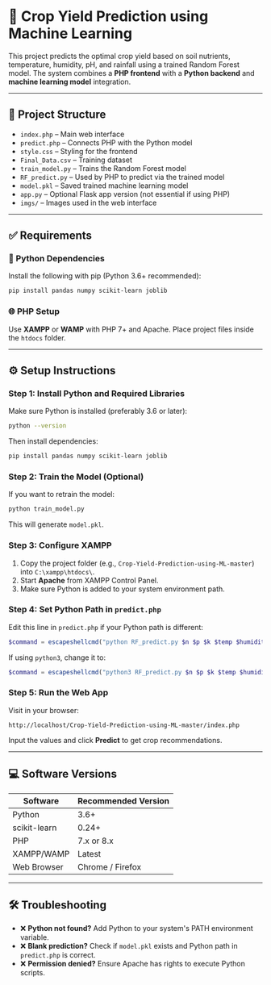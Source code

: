 
# 🌾 Crop Yield Prediction using Machine Learning

This project predicts the optimal crop yield based on soil nutrients, temperature, humidity, pH, and rainfall using a trained Random Forest model. The system combines a **PHP frontend** with a **Python backend** and **machine learning model** integration.

---

## 📁 Project Structure

- `index.php` – Main web interface
- `predict.php` – Connects PHP with the Python model
- `style.css` – Styling for the frontend
- `Final_Data.csv` – Training dataset
- `train_model.py` – Trains the Random Forest model
- `RF_predict.py` – Used by PHP to predict via the trained model
- `model.pkl` – Saved trained machine learning model
- `app.py` – Optional Flask app version (not essential if using PHP)
- `imgs/` – Images used in the web interface

---

## ✅ Requirements

### 🧠 Python Dependencies
Install the following with pip (Python 3.6+ recommended):

```bash
pip install pandas numpy scikit-learn joblib
```

### 🌐 PHP Setup
Use **XAMPP** or **WAMP** with PHP 7+ and Apache. Place project files inside the `htdocs` folder.

---

## ⚙️ Setup Instructions

### Step 1: Install Python and Required Libraries
Make sure Python is installed (preferably 3.6 or later):

```bash
python --version
```

Then install dependencies:

```bash
pip install pandas numpy scikit-learn joblib
```

### Step 2: Train the Model (Optional)
If you want to retrain the model:

```bash
python train_model.py
```

This will generate `model.pkl`.

### Step 3: Configure XAMPP

1. Copy the project folder (e.g., `Crop-Yield-Prediction-using-ML-master`) into `C:\xampp\htdocs\`.
2. Start **Apache** from XAMPP Control Panel.
3. Make sure Python is added to your system environment path.

### Step 4: Set Python Path in `predict.php`

Edit this line in `predict.php` if your Python path is different:

```php
$command = escapeshellcmd("python RF_predict.py $n $p $k $temp $humidity $ph $rainfall");
```

If using `python3`, change it to:

```php
$command = escapeshellcmd("python3 RF_predict.py $n $p $k $temp $humidity $ph $rainfall");
```

### Step 5: Run the Web App

Visit in your browser:

```
http://localhost/Crop-Yield-Prediction-using-ML-master/index.php
```

Input the values and click **Predict** to get crop recommendations.

---

## 💻 Software Versions

| Software        | Recommended Version |
|-----------------|---------------------|
| Python          | 3.6+                |
| scikit-learn    | 0.24+               |
| PHP             | 7.x or 8.x          |
| XAMPP/WAMP      | Latest              |
| Web Browser     | Chrome / Firefox    |

---

## 🛠️ Troubleshooting

- ❌ **Python not found?** Add Python to your system's PATH environment variable.
- ❌ **Blank prediction?** Check if `model.pkl` exists and Python path in `predict.php` is correct.
- ❌ **Permission denied?** Ensure Apache has rights to execute Python scripts.
